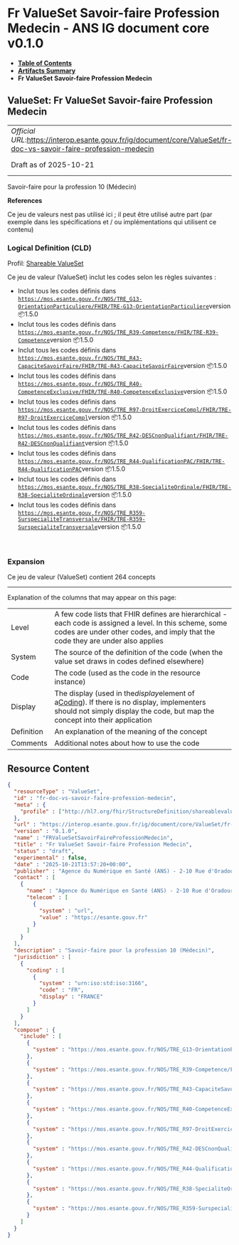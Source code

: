 # Fr ValueSet Savoir-faire Profession Medecin - ANS IG document core v0.1.0

* [**Table of Contents**](toc.md)
* [**Artifacts Summary**](artifacts.md)
* **Fr ValueSet Savoir-faire Profession Medecin**

## ValueSet: Fr ValueSet Savoir-faire Profession Medecin 

| | |
| :--- | :--- |
| *Official URL*:https://interop.esante.gouv.fr/ig/document/core/ValueSet/fr-doc-vs-savoir-faire-profession-medecin | *Version*:0.1.0 |
| Draft as of 2025-10-21 | *Computable Name*:FRValueSetSavoirFaireProfessionMedecin |

 
Savoir-faire pour la profession 10 (Médecin) 

 **References** 

Ce jeu de valeurs nest pas utilisé ici ; il peut être utilisé autre part (par exemple dans les spécifications et / ou implémentations qui utilisent ce contenu)

### Logical Definition (CLD)

Profil: [Shareable ValueSet](http://hl7.org/fhir/R4/shareablevalueset.html)

Ce jeu de valeur (ValueSet) inclut les codes selon les règles suivantes :

* Inclut tous les codes définis dans [`https://mos.esante.gouv.fr/NOS/TRE_G13-OrientationParticuliere/FHIR/TRE-G13-OrientationParticuliere`](https://interop.esante.gouv.fr/ig/nos/1.5.0/CodeSystem-TRE-G13-OrientationParticuliere.html)version 📦1.5.0
* Inclut tous les codes définis dans [`https://mos.esante.gouv.fr/NOS/TRE_R39-Competence/FHIR/TRE-R39-Competence`](https://interop.esante.gouv.fr/ig/nos/1.5.0/CodeSystem-TRE-R39-Competence.html)version 📦1.5.0
* Inclut tous les codes définis dans [`https://mos.esante.gouv.fr/NOS/TRE_R43-CapaciteSavoirFaire/FHIR/TRE-R43-CapaciteSavoirFaire`](https://interop.esante.gouv.fr/ig/nos/1.5.0/CodeSystem-TRE-R43-CapaciteSavoirFaire.html)version 📦1.5.0
* Inclut tous les codes définis dans [`https://mos.esante.gouv.fr/NOS/TRE_R40-CompetenceExclusive/FHIR/TRE-R40-CompetenceExclusive`](https://interop.esante.gouv.fr/ig/nos/1.5.0/CodeSystem-TRE-R40-CompetenceExclusive.html)version 📦1.5.0
* Inclut tous les codes définis dans [`https://mos.esante.gouv.fr/NOS/TRE_R97-DroitExerciceCompl/FHIR/TRE-R97-DroitExerciceCompl`](https://interop.esante.gouv.fr/ig/nos/1.5.0/CodeSystem-TRE-R97-DroitExerciceCompl.html)version 📦1.5.0
* Inclut tous les codes définis dans [`https://mos.esante.gouv.fr/NOS/TRE_R42-DESCnonQualifiant/FHIR/TRE-R42-DESCnonQualifiant`](https://interop.esante.gouv.fr/ig/nos/1.5.0/CodeSystem-TRE-R42-DESCnonQualifiant.html)version 📦1.5.0
* Inclut tous les codes définis dans [`https://mos.esante.gouv.fr/NOS/TRE_R44-QualificationPAC/FHIR/TRE-R44-QualificationPAC`](https://interop.esante.gouv.fr/ig/nos/1.5.0/CodeSystem-TRE-R44-QualificationPAC.html)version 📦1.5.0
* Inclut tous les codes définis dans [`https://mos.esante.gouv.fr/NOS/TRE_R38-SpecialiteOrdinale/FHIR/TRE-R38-SpecialiteOrdinale`](https://interop.esante.gouv.fr/ig/nos/1.5.0/CodeSystem-TRE-R38-SpecialiteOrdinale.html)version 📦1.5.0
* Inclut tous les codes définis dans [`https://mos.esante.gouv.fr/NOS/TRE_R359-SurspecialiteTransversale/FHIR/TRE-R359-SurspecialiteTransversale`](https://interop.esante.gouv.fr/ig/nos/1.5.0/CodeSystem-TRE-R359-SurspecialiteTransversale.html)version 📦1.5.0

 

### Expansion

Ce jeu de valeur (ValueSet) contient 264 concepts

-------

 Explanation of the columns that may appear on this page: 

| | |
| :--- | :--- |
| Level | A few code lists that FHIR defines are hierarchical - each code is assigned a level. In this scheme, some codes are under other codes, and imply that the code they are under also applies |
| System | The source of the definition of the code (when the value set draws in codes defined elsewhere) |
| Code | The code (used as the code in the resource instance) |
| Display | The display (used in the*display*element of a[Coding](http://hl7.org/fhir/R4/datatypes.html#Coding)). If there is no display, implementers should not simply display the code, but map the concept into their application |
| Definition | An explanation of the meaning of the concept |
| Comments | Additional notes about how to use the code |



## Resource Content

```json
{
  "resourceType" : "ValueSet",
  "id" : "fr-doc-vs-savoir-faire-profession-medecin",
  "meta" : {
    "profile" : ["http://hl7.org/fhir/StructureDefinition/shareablevalueset"]
  },
  "url" : "https://interop.esante.gouv.fr/ig/document/core/ValueSet/fr-doc-vs-savoir-faire-profession-medecin",
  "version" : "0.1.0",
  "name" : "FRValueSetSavoirFaireProfessionMedecin",
  "title" : "Fr ValueSet Savoir-faire Profession Medecin",
  "status" : "draft",
  "experimental" : false,
  "date" : "2025-10-21T13:57:20+00:00",
  "publisher" : "Agence du Numérique en Santé (ANS) - 2-10 Rue d'Oradour-sur-Glane, 75015 Paris",
  "contact" : [
    {
      "name" : "Agence du Numérique en Santé (ANS) - 2-10 Rue d'Oradour-sur-Glane, 75015 Paris",
      "telecom" : [
        {
          "system" : "url",
          "value" : "https://esante.gouv.fr"
        }
      ]
    }
  ],
  "description" : "Savoir-faire pour la profession 10 (Médecin)",
  "jurisdiction" : [
    {
      "coding" : [
        {
          "system" : "urn:iso:std:iso:3166",
          "code" : "FR",
          "display" : "FRANCE"
        }
      ]
    }
  ],
  "compose" : {
    "include" : [
      {
        "system" : "https://mos.esante.gouv.fr/NOS/TRE_G13-OrientationParticuliere/FHIR/TRE-G13-OrientationParticuliere"
      },
      {
        "system" : "https://mos.esante.gouv.fr/NOS/TRE_R39-Competence/FHIR/TRE-R39-Competence"
      },
      {
        "system" : "https://mos.esante.gouv.fr/NOS/TRE_R43-CapaciteSavoirFaire/FHIR/TRE-R43-CapaciteSavoirFaire"
      },
      {
        "system" : "https://mos.esante.gouv.fr/NOS/TRE_R40-CompetenceExclusive/FHIR/TRE-R40-CompetenceExclusive"
      },
      {
        "system" : "https://mos.esante.gouv.fr/NOS/TRE_R97-DroitExerciceCompl/FHIR/TRE-R97-DroitExerciceCompl"
      },
      {
        "system" : "https://mos.esante.gouv.fr/NOS/TRE_R42-DESCnonQualifiant/FHIR/TRE-R42-DESCnonQualifiant"
      },
      {
        "system" : "https://mos.esante.gouv.fr/NOS/TRE_R44-QualificationPAC/FHIR/TRE-R44-QualificationPAC"
      },
      {
        "system" : "https://mos.esante.gouv.fr/NOS/TRE_R38-SpecialiteOrdinale/FHIR/TRE-R38-SpecialiteOrdinale"
      },
      {
        "system" : "https://mos.esante.gouv.fr/NOS/TRE_R359-SurspecialiteTransversale/FHIR/TRE-R359-SurspecialiteTransversale"
      }
    ]
  }
}

```
